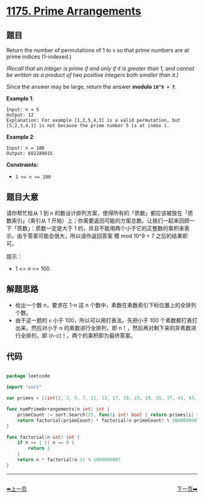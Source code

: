 # [1175. Prime Arrangements](https://leetcode.com/problems/prime-arrangements/)


## 题目

Return the number of permutations of 1 to `n` so that prime numbers are at prime indices (1-indexed.)

*(Recall that an integer is prime if and only if it is greater than 1, and cannot be written as a product of two positive integers both smaller than it.)*

Since the answer may be large, return the answer **modulo `10^9 + 7`**.

**Example 1**:

    Input: n = 5
    Output: 12
    Explanation: For example [1,2,5,4,3] is a valid permutation, but [5,2,3,4,1] is not because the prime number 5 is at index 1.

**Example 2**:

    Input: n = 100
    Output: 682289015

**Constraints:**

- `1 <= n <= 100`


## 题目大意


请你帮忙给从 1 到 n 的数设计排列方案，使得所有的「质数」都应该被放在「质数索引」（索引从 1 开始）上；你需要返回可能的方案总数。让我们一起来回顾一下「质数」：质数一定是大于 1 的，并且不能用两个小于它的正整数的乘积来表示。由于答案可能会很大，所以请你返回答案 模 mod 10^9 + 7 之后的结果即可。

提示：

- 1 <= n <= 100

## 解题思路

- 给出一个数 n，要求在 1-n 这 n 个数中，素数在素数索引下标位置上的全排列个数。
- 由于这一题的 `n` 小于 100，所以可以用打表法。先把小于 100 个素数都打表打出来。然后对小于 n 的素数进行全排列，即 n！，然后再对剩下来的非素数进行全排列，即 (n-c)！。两个的乘积即为最终答案。


## 代码

```go

package leetcode

import "sort"

var primes = []int{2, 3, 5, 7, 11, 13, 17, 19, 23, 29, 31, 37, 41, 43, 47, 53, 59, 61, 67, 71, 73, 79, 83, 89, 97}

func numPrimeArrangements(n int) int {
	primeCount := sort.Search(25, func(i int) bool { return primes[i] > n })
	return factorial(primeCount) * factorial(n-primeCount) % 1000000007
}

func factorial(n int) int {
	if n == 1 || n == 0 {
		return 1
	}
	return n * factorial(n-1) % 1000000007
}

```
----------------------------------------------
<div style="display: flex;justify-content: space-between;align-items: center;">
<p><a href="https://books.halfrost.com/leetcode/ChapterFour/1171.Remove-Zero-Sum-Consecutive-Nodes-from-Linked-List/">⬅️上一页</a></p>
<p><a href="https://books.halfrost.com/leetcode/ChapterFour/1184.Distance-Between-Bus-Stops/">下一页➡️</a></p>
</div>
